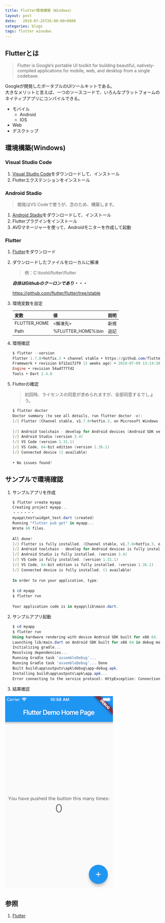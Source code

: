 ```yaml
---
title: Flutter環境構築（Windows）
layout: post
date:   2019-07-25T26:00:00+0900
categories: blogs
tags: flutter winodws
---
```


## Flutterとは

> Flutter is Google’s portable UI toolkit for building beautiful, natively-compiled applications for mobile, web, and desktop from a single codebase.

Googleが開発したポータブルのUIツールキットである。  
大きなメリットと言えば、一つのソースコードで、いろんなプラットフォームのネイティブアプリにコンパイルできる。  

* モバイル
  * Android
  * IOS
* Web
* デスクトップ

## 環境構築(Windows)

### Visual Studio Code

1. [Visual Studio Code](https://developer.android.com/studio)をダウンロードして、インストール
2. Flutterエクステンションをインストール

### Android Stadio

> 開発はVS Codeで使うが、念のため、構築します。

1. [Android Stadio](https://developer.android.com/studio)をダウンロードして、インストール
2. Flutterプラグインをインストール
3. AVDマネージャーを使って、Androidモニターを作成して起動

### Flutter

1. [Flutter](https://flutter.dev/docs/get-started/install/windows)をダウンロード
2. ダウンロードしたファイルをローカルに解凍

   > 例：C:\tools\flutter\flutter

    ***自体はGithubのクーロンであり・・・***

    <https://github.com/flutter/flutter/tree/stable>

3. 環境変数を設定

    | 変数         | 値                 | 説明 |
    | ------------ | ------------------ | ---- |
    | FLUTTER_HOME | <解凍先>           | 新規 |
    | Path         | %FLUTTER_HOME%\bin | 追記 |

4. 環境確認

    ```powershell
    $ flutter --version
    Flutter 1.7.8+hotfix.3 • channel stable • https://github.com/flutter/flutter.git
    Framework • revision b712a172f9 (2 weeks ago) • 2019-07-09 13:14:38 -0700
    Engine • revision 54ad777fd2
    Tools • Dart 2.4.0
    ```

5. Flutterの確認

    > 初回時、ライセンスの同意が求められますが、全部同意するでしょう。

    ```powershell
    $ flutter doctor
    Doctor summary (to see all details, run flutter doctor -v):
    [√] Flutter (Channel stable, v1.7.8+hotfix.3, on Microsoft Windows [Version 10.0.18362.239], locale ja-JP)

    [√] Android toolchain - develop for Android devices (Android SDK version 29.0.1)
    [√] Android Studio (version 3.4)
    [√] VS Code (version 1.31.1)
    [√] VS Code, 64-bit edition (version 1.36.1)
    [√] Connected device (1 available)

    • No issues found!
    ```

## サンプルで環境確認

1. サンプルアプリを作成

    ```powershell
    $ flutter create myapp
    Creating project myapp...
    ・・・・・・
    myapp\test\widget_test.dart (created)
    Running "flutter pub get" in myapp...                               5.1s
    Wrote 66 files.

    All done!
    [√] Flutter is fully installed. (Channel stable, v1.7.8+hotfix.3, on Microsoft Windows [Version 10.0.18362.239], locale ja-JP)
    [√] Android toolchain - develop for Android devices is fully installed. (Android SDK version 29.0.1)
    [√] Android Studio is fully installed. (version 3.4)
    [√] VS Code is fully installed. (version 1.31.1)
    [√] VS Code, 64-bit edition is fully installed. (version 1.36.1)
    [√] Connected device is fully installed. (1 available)

    In order to run your application, type:

    $ cd myapp
    $ flutter run

    Your application code is in myapp\lib\main.dart.
    ```

2. サンプルアプリ起動

    ```powershell
    $ cd myapp
    $ flutter run
    Using hardware rendering with device Android SDK built for x86 64. If you get graphics artifacts, consider enabling software rendering with "--enable-software-rendering".
    Launching lib/main.dart on Android SDK built for x86 64 in debug mode...
    Initializing gradle...                                              0.9s
    Resolving dependencies...                                           4.6s
    Running Gradle task 'assembleDebug'...
    Running Gradle task 'assembleDebug'... Done                        25.8s
    Built build\app\outputs\apk\debug\app-debug.apk.
    Installing build\app\outputs\apk\app.apk...                         3.0s
    Error connecting to the service protocol: HttpException: Connection closed before full header was received, uri = http://127.0.0.1:11982/xzsrpAX29uM=/ws
    ```

3. 結果確認

![Flutterサンプル結果](/assets/imgs/blogs/2019-07-25/flutter-sample-starter-app.png)

## 参照

1. [Flutter](https://flutter.dev/)
